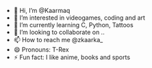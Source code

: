 - 👋 Hi, I’m @Kaarmaq
- 👀 I’m interested in videogames, coding and art
- 🌱 I’m currently learning C, Python, Tattoos
- 💞️ I’m looking to collaborate on ..
- 📫 How to reach me @zkaarka_
- 😄 Pronouns: T-Rex
- ⚡ Fun fact: I like anime, books and sports

<!---
Kaarmaq/Kaarmaq is a ✨ special ✨ repository because its `README.md` (this file) appears on your GitHub profile.
You can click the Preview link to take a look at your changes.
--->
